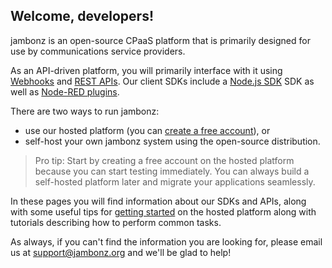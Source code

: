 ## Welcome, developers!

jambonz is an open-source CPaaS platform that is primarily designed for use by communications service providers.  

As an API-driven platform, you will primarily interface with it using [Webhooks](/docs/webhooks/overview/) and [REST APIs](/docs/rest/overview/).  Our client SDKs include a [Node.js SDK](/docs/client-sdks/nodejs-sdk/) SDK as well as [Node-RED plugins](/docs/client-sdks/node-red/).  

There are two ways to run jambonz:
- use our hosted platform (you can [create a free account](https://jambonz.us/register)), or
- self-host your own jambonz system using the open-source distribution.

> Pro tip: Start by creating a free account on the hosted platform because you can start testing immediately. You can always build a self-hosted platform later and migrate your applications seamlessly.

In these  pages you will find information about our SDKs and APIs, along with some useful tips for [getting started](/docs/tutorials/getting-started/) on the hosted platform along with tutorials describing how to perform common tasks.

As always, if you can't find the information you are looking for, please email us at support@jambonz.org and we'll be glad to help!